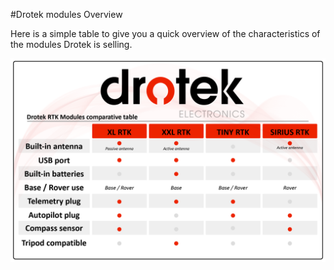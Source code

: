 #Drotek modules Overview

Here is a simple table to give you a quick overview of the characteristics of the modules Drotek is selling.

<p align="center">
  <img src="./images/table.png?raw=true" alt="Table overview"/>
</p>
